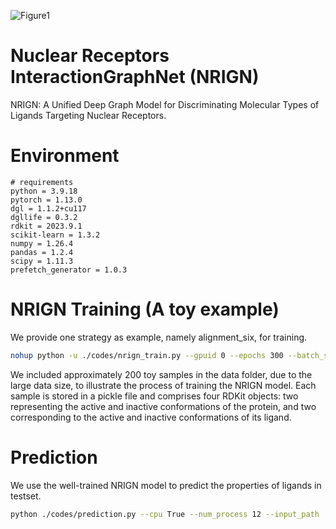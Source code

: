 ![Figure1](https://github.com/user-attachments/assets/1605efb6-6f23-4322-92a3-561d8c9acfc3)

# Nuclear Receptors InteractionGraphNet (NRIGN)
NRIGN: A Unified Deep Graph Model for Discriminating Molecular Types of Ligands Targeting Nuclear Receptors.

# Environment
```
# requirements
python = 3.9.18  
pytorch = 1.13.0  
dgl = 1.1.2+cu117
dgllife = 0.3.2
rdkit = 2023.9.1
scikit-learn = 1.3.2  
numpy = 1.26.4  
pandas = 1.2.4
scipy = 1.11.3  
prefetch_generator = 1.0.3
```

# NRIGN Training (A toy example)
We provide one strategy as example, namely alignment_six, for training.

```bash
nohup python -u ./codes/nrign_train.py --gpuid 0 --epochs 300 --batch_size 128 --lr 0.0003 --l2 0.000001 --dropout 0.15 --dis_threshold 6 > ./result/toy_example.log 2>&1 &
```
We included approximately 200 toy samples in the data folder, due to the large data size, to illustrate the process of training the NRIGN model. Each sample is stored in a pickle file and comprises four RDKit objects: two representing the active and inactive conformations of the protein, and two corresponding to the active and inactive conformations of its ligand.


# Prediction
We use the well-trained NRIGN model to predict the properties of ligands in testset.

```bash
python ./codes/prediction.py --cpu True --num_process 12 --input_path ./data_graph/test/complex 
```

